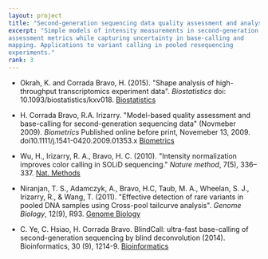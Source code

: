 ```yaml
---
layout: project
title: "Second-generation sequencing data quality assessment and analysis"
excerpt: "Simple models of intensity measurements in second-generation sequencing data give easily interpretable quality
assessment metrics while capturing uncertainty in base-calling and
mapping. Applications to variant calling in pooled resequencing
experiments."
rank: 3
---
```

- Okrah, K. and Corrada Bravo, H. (2015). "Shape analysis of high-throughput transcriptomics experiment data". _Biostatistics_ doi: 10.1093/biostatistics/kxv018. [Biostatistics](http://biostatistics.oxfordjournals.org/content/early/2015/05/10/biostatistics.kxv018.abstract)

- H. Corrada Bravo, R.A. Irizarry. "Model-based quality assessment and
  base-calling for second-generation sequencing data" (Novmeber
  2009). _Biometrics_ Published online before print, Novemeber 13,
  2009. doi10.1111/j.1541-0420.2009.01353.x [Biometrics](http://www3.interscience.wiley.com/cgi-bin/fulltext/122684525/HTMLSTART)

- Wu, H., Irizarry, R. A.,  Bravo, H. C.
  (2010). "Intensity normalization improves color calling in SOLiD
  sequencing." _Nature method_, 7(5),
336–337. [Nat. Methods](http://www.nature.com/nmeth/journal/v7/n5/full/nmeth0510-336.html)

- Niranjan, T. S., Adamczyk, A., Bravo, H.C, Taub,
      M. A., Wheelan, S. J., Irizarry, R., & Wang,
      T. (2011). "Effective detection of rare variants in pooled DNA
      samples using Cross-pool tailcurve analysis". _Genome
      Biology_, 12(9), R93. [Genome Biology](http://genomebiology.com/content/12/9/R93)

- C. Ye, C. Hsiao, H. Corrada Bravo. BlindCall: ultra-fast base-calling of
second-generation sequencing by blind deconvolution (2014).
Bioinformatics, 30 (9),
1214-9. [Bioinformatics](http://bioinformatics.oxfordjournals.org/content/30/9/1214.full)
